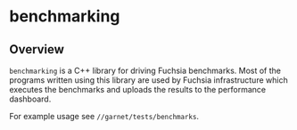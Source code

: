 benchmarking
==

## Overview

`benchmarking` is a C++ library for driving Fuchsia benchmarks.  Most of the
programs written using this library are used by Fuchsia infrastructure which
executes the benchmarks and uploads the results to the performance dashboard.

For example usage see `//garnet/tests/benchmarks`.
